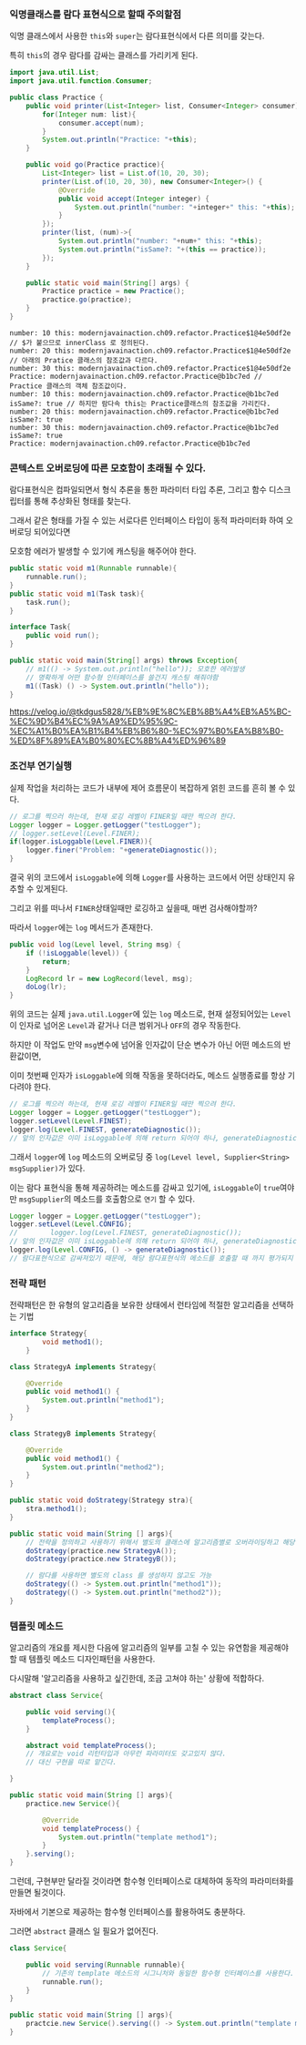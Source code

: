 ### 익명클래스를 람다 표현식으로 할때 주의할점

익명 클래스에서 사용한 `this`와 `super`는 람다표현식에서 다른 의미를 갖는다.

특히 `this`의 경우 람다를 감싸는 클래스를 가리키게 된다.

```java
import java.util.List;
import java.util.function.Consumer;

public class Practice {
    public void printer(List<Integer> list, Consumer<Integer> consumer){
        for(Integer num: list){
            consumer.accept(num);
        }
        System.out.println("Practice: "+this);
    }

    public void go(Practice practice){
        List<Integer> list = List.of(10, 20, 30);
        printer(List.of(10, 20, 30), new Consumer<Integer>() {
            @Override
            public void accept(Integer integer) {
                System.out.println("number: "+integer+" this: "+this);
            }
        });
        printer(list, (num)->{
            System.out.println("number: "+num+" this: "+this);
            System.out.println("isSame?: "+(this == practice));
        });
    }

    public static void main(String[] args) {
        Practice practice = new Practice();
        practice.go(practice);
    }
}
```

```
number: 10 this: modernjavainaction.ch09.refactor.Practice$1@4e50df2e // $가 붙으므로 innerClass 로 정의된다.
number: 20 this: modernjavainaction.ch09.refactor.Practice$1@4e50df2e // 아래의 Pratice 클래스의 참조값과 다르다.
number: 30 this: modernjavainaction.ch09.refactor.Practice$1@4e50df2e
Practice: modernjavainaction.ch09.refactor.Practice@b1bc7ed // Practice 클래스의 객체 참조값이다.
number: 10 this: modernjavainaction.ch09.refactor.Practice@b1bc7ed
isSame?: true // 하지만 람다속 this는 Practice클래스의 참조값을 가리킨다.
number: 20 this: modernjavainaction.ch09.refactor.Practice@b1bc7ed
isSame?: true
number: 30 this: modernjavainaction.ch09.refactor.Practice@b1bc7ed
isSame?: true
Practice: modernjavainaction.ch09.refactor.Practice@b1bc7ed
```

### 콘텍스트 오버로딩에 따른 모호함이 초래될 수 있다.

람다표현식은 컴파일되면서 형식 추론을 통한 파라미터 타입 추론, 그리고 함수 디스크립터를 통해 추상화된 형태를 찾는다.

그래서 같은 형태를 가질 수 있는 서로다른 인터페이스 타입이 동적 파라미터화 하여 오버로딩 되어있다면

모호함 에러가 발생할 수 있기에 캐스팅을 해주어야 한다.

```java
public static void m1(Runnable runnable){
    runnable.run();
}
public static void m1(Task task){
    task.run();
}

interface Task{
    public void run();
}

public static void main(String[] args) throws Exception{
    // m1(() -> System.out.println("hello")); 모호한 에러발생
    // 명확하게 어떤 함수형 인터페이스를 쓸건지 캐스팅 해줘야함
    m1((Task) () -> System.out.println("hello"));
}
```

https://velog.io/@tkdgus5828/%EB%9E%8C%EB%8B%A4%EB%A5%BC-%EC%9D%B4%EC%9A%A9%ED%95%9C-%EC%A1%B0%EA%B1%B4%EB%B6%80-%EC%97%B0%EA%B8%B0-%ED%8F%89%EA%B0%80%EC%8B%A4%ED%96%89

### 조건부 연기실행

실제 작업을 처리하는 코드가 내부에 제어 흐름문이 복잡하게 얽힌 코드를 흔히 볼 수 있다.

```java
// 로그를 찍으러 하는데, 현재 로깅 레벨이 FINER일 때만 찍으려 한다.
Logger logger = Logger.getLogger("testLogger");
// logger.setLevel(Level.FINER);
if(logger.isLoggable(Level.FINER)){
    logger.finer("Problem: "+generateDiagnostic());
}
```

결국 위의 코드에서 `isLoggable`에 의해 `Logger`를 사용하는 코드에서 어떤 상태인지 유추할 수 있게된다.

그리고 위를 떠나서 `FINER`상태일때만 로깅하고 싶을때, 매번 검사해야할까?

따라서 `logger`에는 `log` 메서드가 존재한다.

```java
public void log(Level level, String msg) {
    if (!isLoggable(level)) {
        return;
    }
    LogRecord lr = new LogRecord(level, msg);
    doLog(lr);
}
```

위의 코드는 실제 `java.util.Logger`에 있는 `log` 메소드로, 현재 설정되어있는 `Level`이 인자로 넘어온 `Level`과 같거나 더큰 범위거나 `OFF`의 경우 작동한다.

하지만 이 작업도 만약 `msg`변수에 넘어올 인자값이 단순 변수가 아닌 어떤 메소드의 반환값이면,

이미 첫번째 인자가 `isLoggable`에 의해 작동을 못하더라도, 메소드 실행종료를 항상 기다려야 한다.

```java
// 로그를 찍으러 하는데, 현재 로깅 레벨이 FINER일 때만 찍으려 한다.
Logger logger = Logger.getLogger("testLogger");
logger.setLevel(Level.FINEST);
logger.log(Level.FINEST, generateDiagnostic());
// 앞의 인자값은 이미 isLoggable에 의해 return 되어야 하나, generateDiagnostic을 기다려야만 한다.
```

그래서 `logger`에 `log` 메소드의 오버로딩 중 `log(Level level, Supplier<String> msgSupplier)`가 있다.

이는 람다 표현식을 통해 제공하려는 메소드를 감싸고 있기에, `isLoggable`이 `true`여야만 `msgSupplier`의 메소드를 호출함으로 `연기` 할 수 있다.

```java
Logger logger = Logger.getLogger("testLogger");
logger.setLevel(Level.CONFIG);
//        logger.log(Level.FINEST, generateDiagnostic());
// 앞의 인자값은 이미 isLoggable에 의해 return 되어야 하나, generateDiagnostic을 기다려야만 한다.
logger.log(Level.CONFIG, () -> generateDiagnostic());
// 람다표현식으로 감싸져있기 때문에, 해당 람다표현식의 메소드를 호출할 때 까지 평가되지 않는다.
```

### 전략 패턴

전략패턴은 한 유형의 알고리즘을 보유한 상태에서 런타임에 적절한 알고리즘을 선택하는 기법

```java
interface Strategy{
        void method1();
    }

class StrategyA implements Strategy{

    @Override
    public void method1() {
        System.out.println("method1");
    }
}

class StrategyB implements Strategy{

    @Override
    public void method1() {
        System.out.println("method2");
    }
}

public static void doStrategy(Strategy stra){
    stra.method1();
}

public static void main(String [] args){
    // 전략을 정의하고 사용하기 위해서 별도의 클래스에 알고리즘별로 오버라이딩하고 해당 객체를 인자로 넣음
    doStrategy(practice.new StrategyA());
    doStrategy(practice.new StrategyB());

    // 람다를 사용하면 별도의 class 를 생성하지 않고도 가능
    doStrategy(() -> System.out.println("method1"));
    doStrategy(() -> System.out.println("method2"));
}
```

### 템플릿 메소드

알고리즘의 개요를 제시한 다음에 알고리즘의 일부를 고칠 수 있는 유연함을 제공해야 할 때 템플릿 메소드 디자인패턴을 사용한다.

다시말해 '알고리즘을 사용하고 싶긴한데, 조금 고쳐야 하는' 상황에 적합하다.

```java
abstract class Service{

    public void serving(){
        templateProcess();
    }

    abstract void templateProcess();
    // 개요로는 void 리턴타입과 아무런 파라미터도 갖고있지 않다.
    // 대신 구현을 따로 맡긴다.

}

public static void main(String [] args){
    practice.new Service(){

        @Override
        void templateProcess() {
            System.out.println("template method1");
        }
    }.serving();
}
```

그런데, 구현부만 달라질 것이라면 함수형 인터페이스로 대체하여 동작의 파라미터화를 만들면 될것이다.

자바에서 기본으로 제공하는 함수형 인터페이스를 활용하여도 충분하다.

그러면 `abstract` 클래스 일 필요가 없어진다.

```java
class Service{

    public void serving(Runnable runnable){
        // 기존의 template 메소드의 시그니처와 동일한 함수형 인터페이스를 사용한다.
        runnable.run();
    }
}

public static void main(String [] args){
    practcie.new Service().serving(() -> System.out.println("template method1"));
}
```
